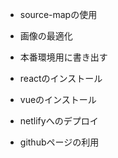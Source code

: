 


- source-mapの使用
- 画像の最適化
- 本番環境用に書き出す

- reactのインストール
- vueのインストール
- netlifyへのデプロイ
- githubページの利用
